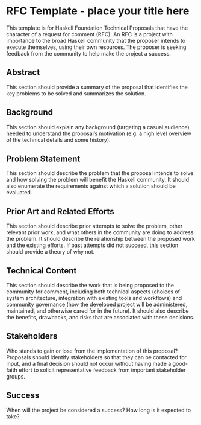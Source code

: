 # RFC Template - place your title here

This template is for Haskell Foundation Technical Proposals that have the character of a request for comment (RFC).
An RFC is a project with importance to the broad Haskell community that the proposer intends to execute themselves, using their own resources.
The proposer is seeking feedback from the community to help make the project a success.

## Abstract

This section should provide a summary of the proposal that identifies the key problems to be solved and summarizes the solution.

## Background

This section should explain any background (targeting a casual audience) needed to understand the proposal’s motivation (e.g. a high level
overview of the technical details and some history).

## Problem Statement

This section should describe the problem that the proposal intends to solve and how solving the problem will benefit the Haskell community.
It should also enumerate the requirements against which a solution should be evaluated.

## Prior Art and Related Efforts

This section should describe prior attempts to solve the problem, other relevant prior work, and what others in the community are doing
to address the problem. It should describe the relationship between the proposed work and the existing efforts.
If past attempts did not succeed, this section should provide a theory of why not.

## Technical Content

This section should describe the work that is being proposed to the community for comment, including both technical aspects (choices of system architecture, integration with existing tools and workflows) and community governance (how the developed project will be administered, maintained, and otherwise cared for in the future). 
It should also describe the benefits, drawbacks, and risks that are associated with these decisions.

## Stakeholders

Who stands to gain or lose from the implementation of this proposal?
Proposals should identify stakeholders so that they can be contacted for input, and a final decision should not occur without having made a good-faith effort to solicit representative feedback from important stakeholder groups.

## Success

When will the project be considered a success? How long is it expected to take?

